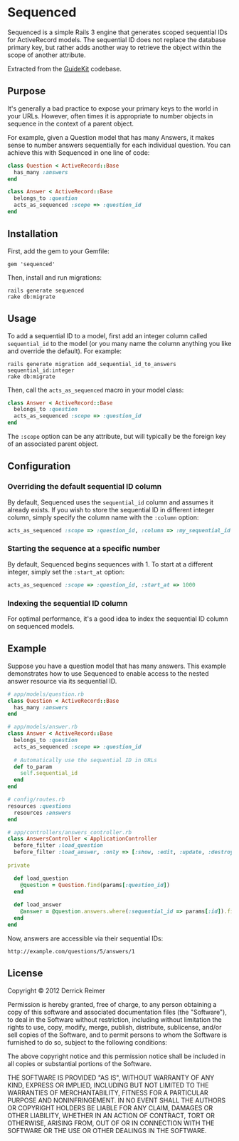 # Sequenced

Sequenced is a simple Rails 3 engine that generates scoped sequential 
IDs for ActiveRecord models. The sequential ID does not replace the database
primary key, but rather adds another way to retrieve the object within the 
scope of another attribute.

Extracted from the [GuideKit](https://guidekit.com) codebase.

## Purpose

It's generally a bad practice to expose your primary keys to the world 
in your URLs. However, often times it is appropriate to number objects in
sequence in the context of a parent object.

For example, given a Question model that has many Answers, it makes sense
to number answers sequentially for each individual question. You can achieve 
this with Sequenced in one line of code:

```ruby
class Question < ActiveRecord::Base
  has_many :answers
end

class Answer < ActiveRecord::Base
  belongs_to :question
  acts_as_sequenced :scope => :question_id
end
```

## Installation

First, add the gem to your Gemfile:

```    
gem 'sequenced'
```
    
Then, install and run migrations:

```
rails generate sequenced
rake db:migrate
```

## Usage

To add a sequential ID to a model, first add an integer column called
`sequential_id` to the model (or you many name the column anything you
like and override the default). For example:

```
rails generate migration add_sequential_id_to_answers sequential_id:integer
rake db:migrate
```

Then, call the `acts_as_sequenced` macro in your model class:

```ruby
class Answer < ActiveRecord::Base
  belongs_to :question
  acts_as_sequenced :scope => :question_id
end
```

The `:scope` option can be any attribute, but will typically be the foreign
key of an associated parent object.

## Configuration

### Overriding the default sequential ID column

By default, Sequenced uses the `sequential_id` column and assumes it already 
exists. If you wish to store the sequential ID in different integer column, 
simply specify the column name with the `:column` option:

```ruby
acts_as_sequenced :scope => :question_id, :column => :my_sequential_id
```

### Starting the sequence at a specific number

By default, Sequenced begins sequences with 1. To start at a different 
integer, simply set the `:start_at` option:

```ruby
acts_as_sequenced :scope => :question_id, :start_at => 1000
```

### Indexing the sequential ID column

For optimal performance, it's a good idea to index the sequential ID column
on sequenced models.

## Example

Suppose you have a question model that has many answers. This example 
demonstrates how to use Sequenced to enable access to the nested answer
resource via its sequential ID.

```ruby
# app/models/question.rb
class Question < ActiveRecord::Base
  has_many :answers
end

# app/models/answer.rb
class Answer < ActiveRecord::Base
  belongs_to :question
  acts_as_sequenced :scope => :question_id
  
  # Automatically use the sequential ID in URLs
  def to_param
    self.sequential_id
  end
end

# config/routes.rb
resources :questions
  resources :answers
end

# app/controllers/answers_controller.rb
class AnswersController < ApplicationController
  before_filter :load_question
  before_filter :load_answer, :only => [:show, :edit, :update, :destroy]
  
private

  def load_question
    @question = Question.find(params[:question_id])
  end
  
  def load_answer
    @answer = @question.answers.where(:sequential_id => params[:id]).first
  end
end
```

Now, answers are accessible via their sequential IDs:

    http://example.com/questions/5/answers/1

## License

Copyright &copy; 2012 Derrick Reimer

Permission is hereby granted, free of charge, to any person obtaining
a copy of this software and associated documentation files (the
"Software"), to deal in the Software without restriction, including
without limitation the rights to use, copy, modify, merge, publish,
distribute, sublicense, and/or sell copies of the Software, and to
permit persons to whom the Software is furnished to do so, subject to
the following conditions:

The above copyright notice and this permission notice shall be
included in all copies or substantial portions of the Software.

THE SOFTWARE IS PROVIDED "AS IS", WITHOUT WARRANTY OF ANY KIND,
EXPRESS OR IMPLIED, INCLUDING BUT NOT LIMITED TO THE WARRANTIES OF
MERCHANTABILITY, FITNESS FOR A PARTICULAR PURPOSE AND
NONINFRINGEMENT. IN NO EVENT SHALL THE AUTHORS OR COPYRIGHT HOLDERS BE
LIABLE FOR ANY CLAIM, DAMAGES OR OTHER LIABILITY, WHETHER IN AN ACTION
OF CONTRACT, TORT OR OTHERWISE, ARISING FROM, OUT OF OR IN CONNECTION
WITH THE SOFTWARE OR THE USE OR OTHER DEALINGS IN THE SOFTWARE.
